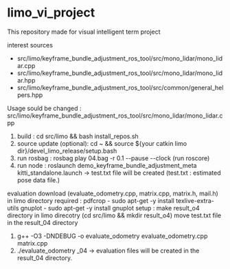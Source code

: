 # limo_vi_project
This repository made for visual intelligent term project


interest sources
 - src/limo/keyframe_bundle_adjustment_ros_tool/src/mono_lidar/mono_lidar.cpp
 - src/limo/keyframe_bundle_adjustment_ros_tool/src/mono_lidar/mono_lidar.hpp
 - src/limo/keyframe_bundle_adjustment_ros_tool/src/common/general_helpers.hpp
 
 Usage
  sould be changed : 
         src/limo/keyframe_bundle_adjustment_ros_tool/src/mono_lidar/mono_lidar.cpp     
         
  1. build : cd src/limo && bash install_repos.sh
  2. source update (optional): cd ~ && source ${your catkin limo dir}/devel_limo_release/setup.bash
  3. run rosbag : rosbag play 04.bag -r 0.1 --pause --clock (run roscore)
  4. run node : roslaunch demo_keyframe_bundle_adjustment_meta kitti_standalone.launch
    -> test.txt file will be created (test.txt : estimated pose data file.)
    
 evaluation
  download (evaluate_odometry.cpp, matrix.cpp, matrix.h, mail.h) in limo directory
  required : pdfcrop  - sudo apt-get -y install texlive-extra-utils
             gnuplot  - sudo apt-get -y install gnuplot
  setup : make result_o4 directory in limo direcotry (cd src/limo && mkdir result_o4)
          move test.txt file in the result_04 directory
   
  1. g++ -O3 -DNDEBUG -o evaluate_odometry evaluate_odometry.cpp matrix.cpp
  2. ./evaluate_odometry _04
     -> evaluation files will be created in the result_04 directory.
